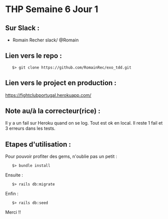 # THP Semaine 6 Jour 1

## Sur Slack :

* Romain Recher     slack/  @Romain 

## Lien vers le repo :

```
   $> git clone https://github.com/RomainRec/exo_tdd.git
```
              
## Lien vers le project en production :

https://fightclubportugal.herokuapp.com/


## Note au/à la correcteur(rice) :

Il y a un fail sur Heroku quand on se log. Tout est ok en local. 
Il reste 1 fail et 3 erreurs dans les tests.

## Etapes d'utilisation :

Pour pouvoir profiter des gems, n'oublie pas un petit :
```
   $> bundle install
```

Ensuite : 
```
   $> rails db:migrate
```

Enfin : 
```
   $> rails db:seed
```

Merci !!
